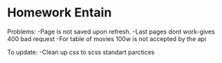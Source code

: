 # Homework Entain
Problems:
-Page is not saved upon refresh.
-Last pages dont work-gives 400 bad request
-For table of movies 100w is not accepted by the api

To update:
-Clean up css to scss standart parctices
